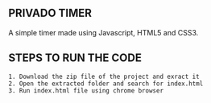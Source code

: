 ## PRIVADO TIMER

A simple timer made using Javascript, HTML5 and CSS3.

## STEPS TO RUN THE CODE

```
1. Download the zip file of the project and exract it
2. Open the extracted folder and search for index.html
3. Run index.html file using chrome browser
```